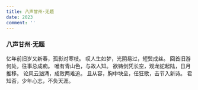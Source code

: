 ```yaml
---
title: 八声甘州·无题
date: 2023
comment: ''
---
```

### 八声甘州·无题

忆年前旧岁又新春，孤影对寒枝。
叹人生如梦，光阴易过，短鬓成丝。
回首旧游何处，往事总成痴。
唯有青山色，与故人知。
欲铸剑凭长空，观龙蛇起陆，日月推移。
论风云汹涌，成败两难追。
且从容，胸中块垒，任狂歌，击节入新诗。
君知否，少年心志，不负天涯。